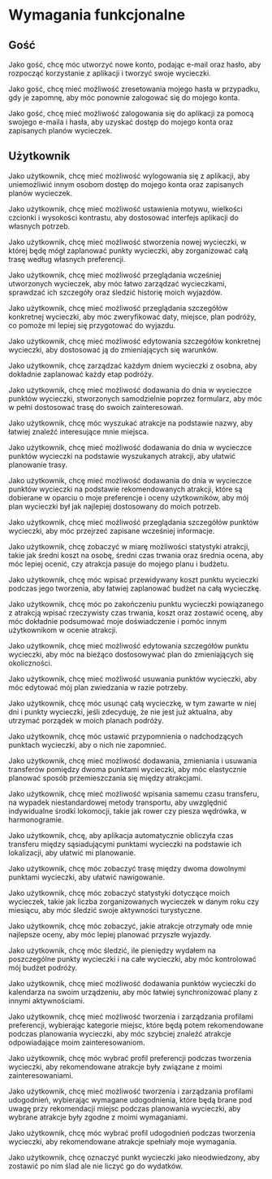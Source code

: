 # Wymagania funkcjonalne

## Gość

Jako gość, chcę móc utworzyć nowe konto, podając e-mail oraz hasło, aby rozpocząć korzystanie z aplikacji i tworzyć swoje wycieczki.

Jako gość, chcę mieć możliwość zresetowania mojego hasła w przypadku, gdy je zapomnę, aby móc ponownie zalogować się do mojego konta.

Jako gość, chcę mieć możliwość zalogowania się do aplikacji za pomocą swojego e-maila i hasła, aby uzyskać dostęp do mojego konta oraz zapisanych planów wycieczek.

## Użytkownik

Jako użytkownik, chcę mieć możliwość wylogowania się z aplikacji, aby uniemożliwić innym osobom dostęp do mojego konta oraz zapisanych planów wycieczek.

Jako użytkownik, chcę mieć możliwość ustawienia motywu, wielkości czcionki i wysokości kontrastu, aby dostosować interfejs aplikacji do własnych potrzeb.

Jako użytkownik, chcę mieć możliwość stworzenia nowej wycieczki, w której będę mógł zaplanować punkty wycieczki, aby zorganizować całą trasę według własnych preferencji.

Jako użytkownik, chcę mieć możliwość przeglądania wcześniej utworzonych wycieczek, aby móc łatwo zarządzać wycieczkami, sprawdzać ich szczegóły oraz śledzić historię moich wyjazdów.

Jako użytkownik, chcę mieć możliwość przeglądania szczegółów konkretnej wycieczki, aby móc zweryfikować daty, miejsce, plan podróży, co pomoże mi lepiej się przygotować do wyjazdu.

Jako użytkownik, chcę mieć możliwość edytowania szczegółów konkretnej wycieczki, aby dostosować ją do zmieniających się warunków.

Jako użytkownik, chcę zarządzać każdym dniem wycieczki z osobna, aby dokładnie zaplanować każdy etap podróży.

Jako użytkownik, chcę mieć możliwość dodawania do dnia w wycieczce punktów wycieczki, stworzonych samodzielnie poprzez formularz, aby móc w pełni dostosować trasę do swoich zainteresowań.

Jako użytkownik, chcę móc wyszukać atrakcje na podstawie nazwy, aby łatwiej znaleźć interesujące mnie miejsca.

Jako użytkownik, chcę mieć możliwość dodawania do dnia w wycieczce punktów wycieczki na podstawie wyszukanych atrakcji, aby ułatwić planowanie trasy.

Jako użytkownik, chcę mieć możliwość dodawania do dnia w wycieczce punktów wycieczki na podstawie rekomendowanych atrakcji, które są dobierane w oparciu o moje preferencje i oceny użytkowników, aby mój plan wycieczki był jak najlepiej dostosowany do moich potrzeb.

Jako użytkownik, chcę mieć możliwość przeglądania szczegółów punktów wycieczki, aby móc przejrzeć zapisane wcześniej informacje.

Jako użytkownik, chcę zobaczyć w miarę możliwości statystyki atrakcji, takie jak średni koszt na osobę, średni czas trwania oraz średnia ocena, aby móc lepiej ocenić, czy atrakcja pasuje do mojego planu i budżetu.

Jako użytkownik, chcę móc wpisać przewidywany koszt punktu wycieczki podczas jego tworzenia, aby łatwiej zaplanować budżet na całą wycieczkę.

Jako użytkownik, chcę móc po zakończeniu punktu wycieczki powiązanego z atrakcją wpisać rzeczywisty czas trwania, koszt oraz zostawić ocenę, aby móc dokładnie podsumować moje doświadczenie i pomóc innym użytkownikom w ocenie atrakcji.

Jako użytkownik, chcę mieć możliwość edytowania szczegółów punktu wycieczki, aby móc na bieżąco dostosowywać plan do zmieniających się okoliczności.

Jako użytkownik, chcę mieć możliwość usuwania punktów wycieczki, aby móc edytować mój plan zwiedzania w razie potrzeby.

Jako użytkownik, chcę móc usunąć całą wycieczkę, w tym zawarte w niej dni i punkty wycieczki, jeśli zdecyduję, że nie jest już aktualna, aby utrzymać porządek w moich planach podróży.

Jako użytkownik, chcę móc ustawić przypomnienia o nadchodzących punktach wycieczki, aby o nich nie zapomnieć.

Jako użytkownik, chcę mieć możliwość dodawania, zmieniania i usuwania transferów pomiędzy dwoma punktami wycieczki, aby móc elastycznie planować sposób przemieszczania się między atrakcjami.

Jako użytkownik, chcę mieć możliwość wpisania samemu czasu transferu, na wypadek niestandardowej metody transportu, aby uwzględnić indywidualne środki lokomocji, takie jak rower czy piesza wędrówka, w harmonogramie.

Jako użytkownik, chcę, aby aplikacja automatycznie obliczyła czas transferu między sąsiadującymi punktami wycieczki na podstawie ich lokalizacji, aby ułatwić mi planowanie.

Jako użytkownik, chcę móc zobaczyć trasę między dwoma dowolnymi punktami wycieczki, aby ułatwić nawigowanie.

Jako użytkownik, chcę móc zobaczyć statystyki dotyczące moich wycieczek, takie jak liczba zorganizowanych wycieczek w danym roku czy miesiącu, aby móc śledzić swoje aktywności turystyczne.

Jako użytkownik, chcę móc zobaczyć, jakie atrakcje otrzymały ode mnie najlepsze oceny, aby móc lepiej planować przyszłe wyjazdy.

Jako użytkownik, chcę móc śledzić, ile pieniędzy wydałem na poszczególne punkty wycieczki i na całe wycieczki, aby móc kontrolować mój budżet podróży.

Jako użytkownik, chcę mieć możliwość dodawania punktów wycieczki do kalendarza na swoim urządzeniu, aby móc łatwiej synchronizować plany z innymi aktywnościami.

Jako użytkownik, chcę mieć możliwość tworzenia i zarządzania profilami preferencji, wybierając kategorie miejsc, które będą potem rekomendowane podczas planowania wycieczki, aby móc szybciej znaleźć atrakcje odpowiadające moim zainteresowaniom.

Jako użytkownik, chcę móc wybrać profil preferencji podczas tworzenia wycieczki, aby rekomendowane atrakcje były związane z moimi zainteresowaniami.

Jako użytkownik, chcę mieć możliwość tworzenia i zarządzania profilami udogodnień, wybierając wymagane udogodnienia, które będą brane pod uwagę przy rekomendacji miejsc podczas planowania wycieczki, aby wybrane atrakcje były zgodne z moimi wymaganiami.

Jako użytkownik, chcę móc wybrać profil udogodnień podczas tworzenia wycieczki, aby rekomendowane atrakcje spełniały moje wymagania.

Jako użytkownik, chcę oznaczyć punkt wycieczki jako nieodwiedzony, aby zostawić po nim ślad ale nie liczyć go do wydatków.
